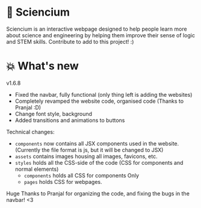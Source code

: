 # 🧪 Sciencium

Sciencium is an interactive webpage designed to help people learn more about science and engineering by helping them improve their sense of logic and STEM skills. Contribute to add to this project! :)

# 💥 What's new

v1.6.8

- Fixed the navbar, fully functional (only thing left is adding the websites)
- Completely revamped the website code, organised code (Thanks to Pranjal :D)
- Change font style, background
- Added transitions and animations to buttons

Technical changes:

- `components` now contains all JSX components used in the website. (Currently the file format is js, but it will be changed to JSX)
- `assets` contains images housing all images, favicons, etc.
- `styles` holds all the CSS-side of the code (CSS for components and normal elements)
  - `components` holds all CSS for components Only
  - `pages` holds CSS for webpages.

Huge Thanks to Pranjal for organizing the code, and fixing the bugs in the navbar! <3
